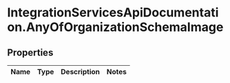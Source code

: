 # IntegrationServicesApiDocumentation.AnyOfOrganizationSchemaImage

## Properties
Name | Type | Description | Notes
------------ | ------------- | ------------- | -------------
